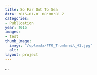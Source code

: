 ```yaml
---
title: So Far Out To Sea
date: 2015-01-01 00:00:00 Z
categories:
- Publication
year: 2015
images:
- test
thumb_image:
  image: "/uploads/FPO_Thumbnail_01.jpg"
  alt:
layout: project
---
```


...
